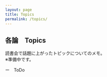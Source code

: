 ```yaml
---
layout: page
title: Topics
permalink: /topics/
---
```


## 各論　Topics 

読書会で話題に上がったトピックについてのメモ。<br>※準備中です。

ー　ToDo
